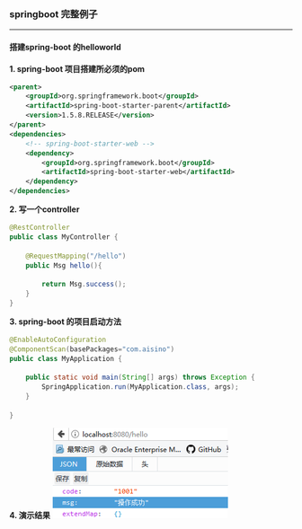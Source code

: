 ### springboot 完整例子
---
#### 搭建spring-boot 的helloworld
**1. spring-boot 项目搭建所必须的pom**
```xml
<parent>
	<groupId>org.springframework.boot</groupId>
	<artifactId>spring-boot-starter-parent</artifactId>
	<version>1.5.8.RELEASE</version>
</parent>
<dependencies>
	<!-- spring-boot-starter-web -->
	<dependency>
		<groupId>org.springframework.boot</groupId>
		<artifactId>spring-boot-starter-web</artifactId>
	</dependency>
</dependencies>
```
**2. 写一个controller**
```java
@RestController
public class MyController {

	@RequestMapping("/hello")
	public Msg hello(){
		
		return Msg.success();
	}
}
```
**3. spring-boot 的项目启动方法**
```java
@EnableAutoConfiguration
@ComponentScan(basePackages="com.aisino")
public class MyApplication {

	public static void main(String[] args) throws Exception {
		SpringApplication.run(MyApplication.class, args);
	}

}
```
**4. 演示结果**
![show01](https://github.com/ZhuKaishengy/StaticRepos/raw/master/img/show01.jpg "演示图片")

